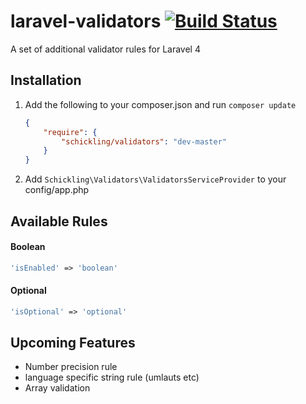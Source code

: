 laravel-validators [![Build Status](https://travis-ci.org/schickling/laravel-validators.png?branch=master)](https://travis-ci.org/schickling/laravel-validators)
==================

A set of additional validator rules for Laravel 4

## Installation

1. Add the following to your composer.json and run `composer update`

    ```json
    {
        "require": {
            "schickling/validators": "dev-master"
        }
    }
    ```

2. Add `Schickling\Validators\ValidatorsServiceProvider` to your config/app.php

## Available Rules

#### Boolean
```php
'isEnabled' => 'boolean'
```

#### Optional
```php
'isOptional' => 'optional'
```


## Upcoming Features

* Number precision rule
* language specific string rule (umlauts etc)
* Array validation
